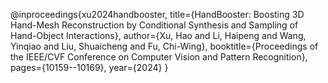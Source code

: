 @inproceedings{xu2024handbooster,
  title={HandBooster: Boosting 3D Hand-Mesh Reconstruction by Conditional Synthesis and Sampling of Hand-Object Interactions},
  author={Xu, Hao and Li, Haipeng and Wang, Yinqiao and Liu, Shuaicheng and Fu, Chi-Wing},
  booktitle={Proceedings of the IEEE/CVF Conference on Computer Vision and Pattern Recognition},
  pages={10159--10169},
  year={2024}
}